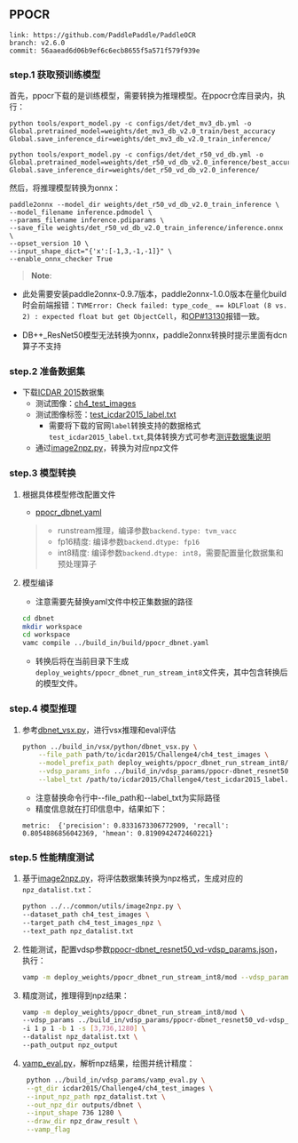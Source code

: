 ## PPOCR

```
link: https://github.com/PaddlePaddle/PaddleOCR
branch: v2.6.0
commit: 56aaead6d06b9ef6c6ecb8655f5a571f579f939e
```

### step.1 获取预训练模型
首先，ppocr下载的是训练模型，需要转换为推理模型。在ppocr仓库目录内，执行：

```shell
python tools/export_model.py -c configs/det/det_mv3_db.yml -o Global.pretrained_model=weights/det_mv3_db_v2.0_train/best_accuracy Global.save_inference_dir=weights/det_mv3_db_v2.0_train_inference/

python tools/export_model.py -c configs/det/det_r50_vd_db.yml -o Global.pretrained_model=weights/det_r50_vd_db_v2.0_inference/best_accuracy Global.save_inference_dir=weights/det_r50_vd_db_v2.0_inference/
```

然后，将推理模型转换为onnx：

```shell
paddle2onnx --model_dir weights/det_r50_vd_db_v2.0_train_inference \
--model_filename inference.pdmodel \
--params_filename inference.pdiparams \
--save_file weights/det_r50_vd_db_v2.0_train_inference/inference.onnx \
--opset_version 10 \
--input_shape_dict="{'x':[-1,3,-1,-1]}" \
--enable_onnx_checker True
```

> **Note**: 

- 此处需要安装paddle2onnx-0.9.7版本，paddle2onnx-1.0.0版本在量化build时会前端报错：`TVMError: Check failed: type_code_ == kDLFloat (8 vs. 2) : expected float but get ObjectCell`，和[OP#13130](http://openproject.vastai.com/projects/model-zoo-and-benchmark-of-sz/work_packages/13130/activity)报错一致。

- DB++_ResNet50模型无法转换为onnx，paddle2onnx转换时提示里面有dcn算子不支持


### step.2 准备数据集
- 下载[ICDAR 2015](https://rrc.cvc.uab.es/?ch=4&com=downloads)数据集
  - 测试图像：[ch4_test_images](https://rrc.cvc.uab.es/?com=downloads&action=download&ch=4&f=aHR0cHM6Ly9ycmMuY3ZjLnVhYi5lcy8/Y29tPWRvd25sb2FkcyZhY3Rpb249ZG93bmxvYWQmZmlsZT1jaDRfdGVzdF9pbWFnZXMuemlw)
  - 测试图像标签：[test_icdar2015_label.txt](https://rrc.cvc.uab.es/?com=downloads&action=download&ch=4&f=aHR0cHM6Ly9ycmMuY3ZjLnVhYi5lcy9kb3dubG9hZHMvQ2hhbGxlbmdlNF9UZXN0X1Rhc2sxX0dULnppcA==)
    - 需要将下载的官网`label`转换支持的数据格式`test_icdar2015_label.txt`,具体转换方式可参考[测评数据集说明](../README.md)
  - 通过[image2npz.py](../../common/utils/image2npz.py)，转换为对应npz文件

### step.3 模型转换
1. 根据具体模型修改配置文件
    - [ppocr_dbnet.yaml](../build_in/build/ppocr_dbnet.yaml)

    > - runstream推理，编译参数`backend.type: tvm_vacc`
    > - fp16精度: 编译参数`backend.dtype: fp16`
    > - int8精度: 编译参数`backend.dtype: int8`，需要配置量化数据集和预处理算子

2. 模型编译
    - 注意需要先替换yaml文件中校正集数据的路径
    ```bash
    cd dbnet
    mkdir workspace
    cd workspace
    vamc compile ../build_in/build/ppocr_dbnet.yaml
    ```
    - 转换后将在当前目录下生成`deploy_weights/ppocr_dbnet_run_stream_int8`文件夹，其中包含转换后的模型文件。

### step.4 模型推理
1. 参考[dbnet_vsx.py](../build_in/vsx/python/dbnet_vsx.py)，进行vsx推理和eval评估
    ```bash
    python ../build_in/vsx/python/dbnet_vsx.py \
        --file_path path/to/icdar2015/Challenge4/ch4_test_images \
        --model_prefix_path deploy_weights/ppocr_dbnet_run_stream_int8/mod \
        --vdsp_params_info ../build_in/vdsp_params/ppocr-dbnet_resnet50_vd-vdsp_params.json \
        --label_txt /path/to/icdar2015/Challenge4/test_icdar2015_label.txt
    ```
    - 注意替换命令行中--file_path和--label_txt为实际路径
    - 精度信息就在打印信息中，结果如下：
    ```
    metric:  {'precision': 0.8331673306772909, 'recall': 0.8054886856042369, 'hmean': 0.8190942472460221}
    ```

### step.5 性能精度测试
1. 基于[image2npz.py](../../common/utils/image2npz.py)，将评估数据集转换为npz格式，生成对应的`npz_datalist.txt`：
    ```bash
    python ../../common/utils/image2npz.py \
    --dataset_path ch4_test_images \
    --target_path ch4_test_images_npz \
    --text_path npz_datalist.txt
    ```

2. 性能测试，配置vdsp参数[ppocr-dbnet_resnet50_vd-vdsp_params.json](../build_in/vdsp_params/ppocr-dbnet_resnet50_vd-vdsp_params.json)，执行：
    ```bash
    vamp -m deploy_weights/ppocr_dbnet_run_stream_int8/mod --vdsp_params ../build_in/vdsp_params/ppocr-dbnet_resnet50_vd-vdsp_params.json -i 1 p 1 -b 1 -s [3,736,1280]
    ```

3. 精度测试，推理得到npz结果：
    ```bash
    vamp -m deploy_weights/ppocr_dbnet_run_stream_int8/mod \
    --vdsp_params ../build_in/vdsp_params/ppocr-dbnet_resnet50_vd-vdsp_params.json \
    -i 1 p 1 -b 1 -s [3,736,1280] \
    --datalist npz_datalist.txt \
    --path_output npz_output
    ```

4. [vamp_eval.py](../build_in/vdsp_params/vamp_eval.py)，解析npz结果，绘图并统计精度：
   ```bash
    python ../build_in/vdsp_params/vamp_eval.py \
    --gt_dir icdar2015/Challenge4/ch4_test_images \
    --input_npz_path npz_datalist.txt \
    --out_npz_dir outputs/dbnet \
    --input_shape 736 1280 \
    --draw_dir npz_draw_result \
    --vamp_flag
   ```